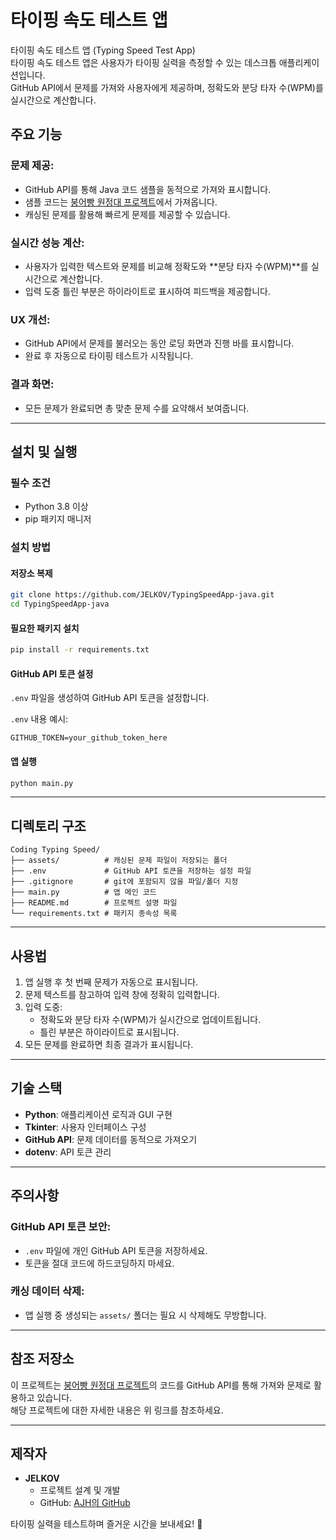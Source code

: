 # 타이핑 속도 테스트 앱

타이핑 속도 테스트 앱 (Typing Speed Test App)  
타이핑 속도 테스트 앱은 사용자가 타이핑 실력을 측정할 수 있는 데스크톱 애플리케이션입니다.  
GitHub API에서 문제를 가져와 사용자에게 제공하며, 정확도와 분당 타자 수(WPM)를 실시간으로 계산합니다.  

## 주요 기능

### 문제 제공:
- GitHub API를 통해 Java 코드 샘플을 동적으로 가져와 표시합니다.
- 샘플 코드는 [붕어빵 원정대 프로젝트](https://github.com/JELKOV/Deployfishshapedbread)에서 가져옵니다.
- 캐싱된 문제를 활용해 빠르게 문제를 제공할 수 있습니다.

### 실시간 성능 계산:
- 사용자가 입력한 텍스트와 문제를 비교해 정확도와 **분당 타자 수(WPM)**를 실시간으로 계산합니다.
- 입력 도중 틀린 부분은 하이라이트로 표시하여 피드백을 제공합니다.

### UX 개선:
- GitHub API에서 문제를 불러오는 동안 로딩 화면과 진행 바를 표시합니다.
- 완료 후 자동으로 타이핑 테스트가 시작됩니다.

### 결과 화면:
- 모든 문제가 완료되면 총 맞춘 문제 수를 요약해서 보여줍니다.

---

## 설치 및 실행

### 필수 조건
- Python 3.8 이상
- pip 패키지 매니저

### 설치 방법

#### 저장소 복제
```bash
git clone https://github.com/JELKOV/TypingSpeedApp-java.git
cd TypingSpeedApp-java
```

#### 필요한 패키지 설치
```bash
pip install -r requirements.txt
```

#### GitHub API 토큰 설정
`.env` 파일을 생성하여 GitHub API 토큰을 설정합니다.

`.env` 내용 예시:
```env
GITHUB_TOKEN=your_github_token_here
```

#### 앱 실행
```bash
python main.py
```

---

## 디렉토리 구조

```
Coding Typing Speed/
├── assets/          # 캐싱된 문제 파일이 저장되는 폴더
├── .env             # GitHub API 토큰을 저장하는 설정 파일
├── .gitignore       # git에 포함되지 않을 파일/폴더 지정
├── main.py          # 앱 메인 코드
├── README.md        # 프로젝트 설명 파일
└── requirements.txt # 패키지 종속성 목록
```

---

## 사용법
1. 앱 실행 후 첫 번째 문제가 자동으로 표시됩니다.
2. 문제 텍스트를 참고하여 입력 창에 정확히 입력합니다.
3. 입력 도중:
   - 정확도와 분당 타자 수(WPM)가 실시간으로 업데이트됩니다.
   - 틀린 부분은 하이라이트로 표시됩니다.
4. 모든 문제를 완료하면 최종 결과가 표시됩니다.

---

## 기술 스택
- **Python**: 애플리케이션 로직과 GUI 구현
- **Tkinter**: 사용자 인터페이스 구성
- **GitHub API**: 문제 데이터를 동적으로 가져오기
- **dotenv**: API 토큰 관리

---

## 주의사항

### GitHub API 토큰 보안:
- `.env` 파일에 개인 GitHub API 토큰을 저장하세요.
- 토큰을 절대 코드에 하드코딩하지 마세요.

### 캐싱 데이터 삭제:
- 앱 실행 중 생성되는 `assets/` 폴더는 필요 시 삭제해도 무방합니다.

---

## 참조 저장소
이 프로젝트는 [붕어빵 원정대 프로젝트](https://github.com/JELKOV/Deployfishshapedbread)의 코드를 GitHub API를 통해 가져와 문제로 활용하고 있습니다.  
해당 프로젝트에 대한 자세한 내용은 위 링크를 참조하세요.

---

## 제작자
- **JELKOV**
  - 프로젝트 설계 및 개발
  - GitHub: [AJH의 GitHub](https://github.com/JELKOV)

타이핑 실력을 테스트하며 즐거운 시간을 보내세요! 🎉

